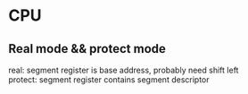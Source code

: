 # CPU

## Real mode && protect mode
real: segment register is base address, probably need shift left   
protect: segment register contains segment descriptor   

